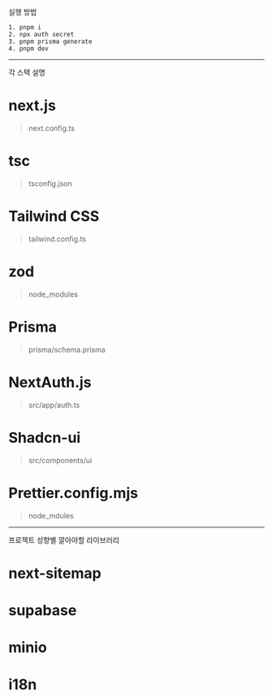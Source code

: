 실행 방법

```
1. pnpm i
2. npx auth secret
3. pnpm prisma generate
4. pnpm dev
```

---

각 스택 설명

# next.js

> next.config.ts

# tsc

> tsconfig.json

# Tailwind CSS

> tailwind.config.ts

# zod

> node_modules

# Prisma

> prisma/schema.prisma

# NextAuth.js

> src/app/auth.ts

# Shadcn-ui

> src/components/ui

# Prettier.config.mjs

> node_mdules

---

프로젝트 성향별 깔아야할 라이브러리

# next-sitemap

# supabase

# minio

# i18n
